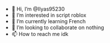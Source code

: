 - 👋 Hi, I’m @Ilyas95230
- 👀 I’m interested in script roblox
- 🌱 I’m currently learning French
- 💞️ I’m looking to collaborate on nothing
- 📫 How to reach me idk

<!---
Ilyas95230/Ilyas95230 is a ✨ special ✨ repository because its `README.md` (this file) appears on your GitHub profile.
You can click the Preview link to take a look at your changes.
--->
